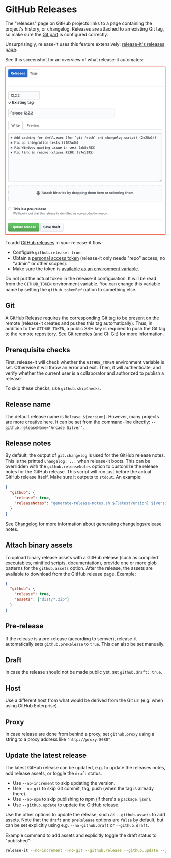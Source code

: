 # GitHub Releases

The "releases" page on GitHub projects links to a page containing the project's history, or changelog. Releases are
attached to an existing Git tag, so make sure the [Git part](./git.md) is configured correctly.

Unsurprisingly, release-it uses this feature extensively:
[release-it's releases page](https://github.com/release-it/release-it/releases).

See this screenshot for an overview of what release-it automates:

<img src="./assets/github-release.png?raw=true" width="662" style="border:red;">

To add [GitHub releases](https://help.github.com/articles/creating-releases/) in your release-it flow:

- Configure `github.release: true`.
- Obtain a [personal access token](https://github.com/settings/tokens/new?scopes=repo&description=release-it)
  (release-it only needs "repo" access; no "admin" or other scopes).
- Make sure the token is [available as an environment variable](./environment-variables.md).

Do not put the actual token in the release-it configuration. It will be read from the `GITHUB_TOKEN` environment
variable. You can change this variable name by setting the `github.tokenRef` option to something else.

## Git

A GitHub Release requires the corresponding Git tag to be present on the remote (release-it creates and pushes this tag
automatically). Thus, in addition to the `GITHUB_TOKEN`, a public SSH key is required to push the Git tag to the remote
repository. See [Git remotes](./git.md#git-remotes) (and [CI: Git](./ci.md#git)) for more information.

## Prerequisite checks

First, release-it will check whether the `GITHUB_TOKEN` environment variable is set. Otherwise it will throw an error
and exit. Then, it will authenticate, and verify whether the current user is a collaborator and authorized to publish a
release.

To skip these checks, use `github.skipChecks`.

## Release name

The default release name is `Release ${version}`. However, many projects are more creative here. It can be set from the
command-line directly: `--github.releaseName="Arcade Silver"`.

## Release notes

By default, the output of `git.changelog` is used for the GitHub release notes. This is the printed `Changelog: ...`
when release-it boots. This can be overridden with the `github.releaseNotes` option to customize the release notes for
the GitHub release. This script will run just before the actual GitHub release itself. Make sure it outputs to `stdout`.
An example:

```json
{
  "github": {
    "release": true,
    "releaseNotes": "generate-release-notes.sh ${latestVersion} ${version}"
  }
}
```

See [Changelog](./changelog.md) for more information about generating changelogs/release notes.

## Attach binary assets

To upload binary release assets with a GitHub release (such as compiled executables, minified scripts, documentation),
provide one or more glob patterns for the `github.assets` option. After the release, the assets are available to
download from the GitHub release page. Example:

```json
{
  "github": {
    "release": true,
    "assets": ["dist/*.zip"]
  }
}
```

## Pre-release

If the release is a pre-release (according to semver), release-it automatically sets `github.preRelease` to `true`. This
can also be set manually.

## Draft

In case the release should not be made public yet, set `github.draft: true`.

## Host

Use a different host from what would be derived from the Git url (e.g. when using GitHub Enterprise).

## Proxy

In case release are done from behind a proxy, set `github.proxy` using a string to a proxy address like
`"http://proxy:8080"`.

## Update the latest release

The latest GitHub release can be updated, e.g. to update the releases notes, add release assets, or toggle the `draft`
status.

- Use `--no-increment` to skip updating the version.
- Use `--no-git` to skip Git commit, tag, push (when the tag is already there).
- Use `--no-npm` to skip publishing to npm (if there's a `package.json`).
- Use `--github.update` to update the GitHub release.

Use the other options to update the release, such as `--github.assets` to add assets. Note that the `draft` and
`preRelease` options are `false` by default, but can be set explicitly using e.g. `--no-github.draft` or
`--github.draft`.

Example command to add assets and explicitly toggle the draft status to "published":

```bash
release-it --no-increment --no-git --github.release --github.update --github.assets=*.zip --no-github.draft
```
